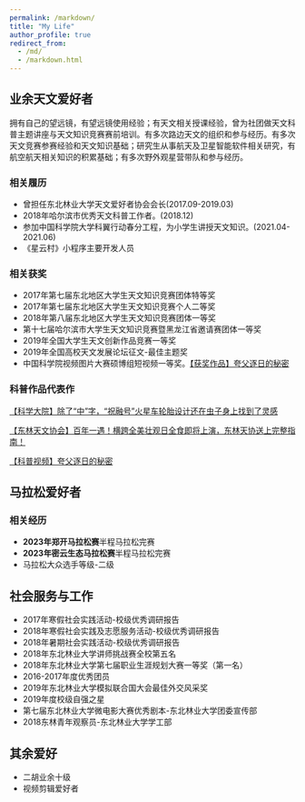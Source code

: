 ```yaml
---
permalink: /markdown/
title: "My Life"
author_profile: true
redirect_from: 
  - /md/
  - /markdown.html
---
```


## 业余天文爱好者
拥有自己的望远镜，有望远镜使用经验；有天文相关授课经验，曾为社团做天文科普主题讲座与天文知识竞赛赛前培训。有多次路边天文的组织和参与经历。有多次天文竞赛参赛经验和天文知识基础；研究生从事航天及卫星智能软件相关研究，有航空航天相关知识的积累基础；有多次野外观星营带队和参与经历。

### 相关履历
- 曾担任东北林业大学天文爱好者协会会长(2017.09-2019.03)
- 2018年哈尔滨市优秀天文科普工作者。(2018.12)
- 参加中国科学院大学科翼行动春分工程，为小学生讲授天文知识。(2021.04-2021.06)
- 《星云村》小程序主要开发人员

### 相关获奖
- 2017年第七届东北地区大学生天文知识竞赛团体特等奖
- 2017年第七届东北地区大学生天文知识竞赛个人二等奖
- 2018年第八届东北地区大学生天文知识竞赛团体一等奖
- 第十七届哈尔滨市大学生天文知识竞赛暨黑龙江省邀请赛团体一等奖
- 2019年全国大学生天文创新作品竞赛一等奖
- 2019年全国高校天文发展论坛征文-最佳主题奖
- 中国科学院视频图片大赛硕博组短视频一等奖。[【获奖作品】夸父逐日的秘密](http://www.kepu.net.cn/zt/zt2022_doctor/zt2022_doctor_video/dqyyz/202301/t20230109_503947.html)

  
### 科普作品代表作
[【科学大院】除了“中”字，“祝融号”火星车轮胎设计还在虫子身上找到了灵感](https://mp.weixin.qq.com/s/GaH65T-gjgU5UIfz6I4OMw)

[【东林天文协会】百年一遇！横跨全美壮观日全食即将上演，东林天协送上完整指南！](https://mp.weixin.qq.com/s/Fbndt3E9cwKSPCa0EmemDw)

[【科普视频】夸父逐日的秘密](http://www.kepu.net.cn/zt/zt2022_doctor/zt2022_doctor_video/dqyyz/202301/t20230109_503947.html)

## 马拉松爱好者
### 相关经历
- **2023年郑开马拉松赛**半程马拉松完赛
- **2023年密云生态马拉松赛**半程马拉松完赛
- 马拉松大众选手等级-二级

## 社会服务与工作
- 2017年寒假社会实践活动-校级优秀调研报告
- 2018年寒假社会实践及志愿服务活动-校级优秀调研报告        
- 2018年暑期社会实践活动-校级优秀调研报告
- 2018年东北林业大学讲师挑战赛全校第五名   
- 2018年东北林业大学第七届职业生涯规划大赛一等奖（第一名）  
- 2016-2017年度优秀团员
- 2019年东北林业大学模拟联合国大会最佳外交风采奖    
- 2019年度校级自强之星
- 第七届东北林业大学微电影大赛优秀剧本-东北林业大学团委宣传部
- 2018东林青年观察员-东北林业大学学工部


## 其余爱好
- 二胡业余十级
- 视频剪辑爱好者